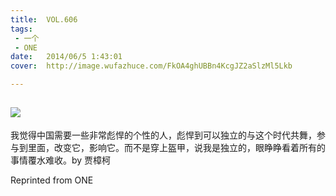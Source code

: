 ```yaml
---
title:	VOL.606
tags:
 - 一个
 - ONE
date:	2014/06/5 1:43:01
cover:	http://image.wufazhuce.com/FkOA4ghUBBn4KcgJZ2aSlzMl5Lkb

---
```

![](http://image.wufazhuce.com/FkOA4ghUBBn4KcgJZ2aSlzMl5Lkb)
---

我觉得中国需要一些非常彪悍的个性的人，彪悍到可以独立的与这个时代共舞，参与到里面，改变它，影响它。而不是穿上盔甲，说我是独立的，眼睁睁看着所有的事情覆水难收。by 贾樟柯
 
Reprinted from ONE
